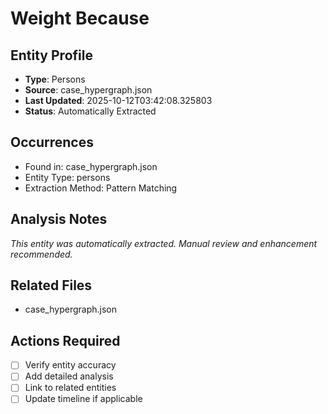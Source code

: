 # Weight Because

## Entity Profile
- **Type**: Persons
- **Source**: case_hypergraph.json
- **Last Updated**: 2025-10-12T03:42:08.325803
- **Status**: Automatically Extracted

## Occurrences
- Found in: case_hypergraph.json
- Entity Type: persons
- Extraction Method: Pattern Matching

## Analysis Notes
*This entity was automatically extracted. Manual review and enhancement recommended.*

## Related Files
- case_hypergraph.json

## Actions Required
- [ ] Verify entity accuracy
- [ ] Add detailed analysis
- [ ] Link to related entities
- [ ] Update timeline if applicable
